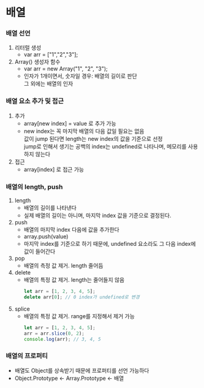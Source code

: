 # 배열
### 배열 선언
1. 리터럴 생성
   - var arr = ["1","2","3"];
2. Array() 생성자 함수
   - var arr = new Array("1", "2", "3");
   - 인자가 1개이면서, 숫자일 경우: 배열의 길이로 판단<br>그 외에는 배열의 인자

### 배열 요소 추가 및 접근
1. 추가
   - array[new index] = value 로 추가 가능
   - new index는 꼭 마지막 배열의 다음 값일 필요는 없음<br>
   값이 jump 된다면 length는 new index의 값을 기준으로 선정<br>
   jump로 인해서 생기는 공백의 index는 undefined로 나타나며, 메모리를 사용하지 않는다
2. 접근
   - array[index] 로 접근 가능

### 배열의 length, push
1. length
   - 배열의 길이를 나타낸다
   - 실제 배열의 길이는 아니며, 마지막 index 값을 기준으로 결정된다.
2. push
   - 배열의 마지막 index 다음에 값을 추가한다
   - array.push(value)
   - 마지막 index를 기준으로 하기 때문에, undefined 요소라도 그 다음 index에 값이 들어간다
3. pop
   - 배열의 측정 값 제거. length 줄어듬
4. delete
   - 배열의 특정 값 제거. length는 줄어들지 않음
      ```js
      let arr = [1, 2, 3, 4, 5];
      delete arr[0]; // 0 index가 undefined로 변경
      ```
3. splice
   - 배열의 특정 값 제거. range를 지정해서 제거 가능
      ```js
      let arr = [1, 2, 3, 4, 5];
      arr = arr.slice(0, 2);
      console.log(arr); // 3, 4, 5
      ```

### 배열의 프로퍼티
- 배열도 Object를 상속받기 때문에 프로퍼티를 선언 가능하다
- Object.Prototype <- Array.Prototype <- 배열

